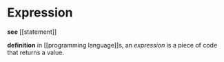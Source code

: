 # Expression

**see** [[statement]]

**definition** in [[programming language]]s, an _expression_ is a piece of code that returns a value.
